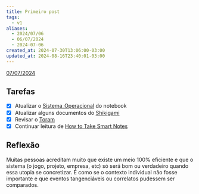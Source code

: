 ```yaml
---
title: Primeiro post
tags:
  - v1
aliases:
  - 2024/07/06
  - 06/07/2024
  - 2024-07-06
created_at: 2024-07-30T13:06:00-03:00
updated_at: 2024-08-16T23:40:01-03:00
---
```


[07/07/2024](2024-07-07-Segundo_post.md)
## Tarefas

 - [X] Atualizar o [Sistema_Operacional](../../../api/sementes/2024/07/07/Sistema_Operacional.md) do notebook
 - [x] Atualizar alguns documentos do [Shikigami](../../../api/sementes/2024/07/07/Shikigami.md)
 - [x] Revisar o [Toram](../../../api/rascunhos/2024/07/26/Toram.md)
 - [x] Continuar leitura de [How to Take Smart Notes](../../../api/rascunhos/2024/07/08/How_to_Take_Smart_Notes.md)

##  Reflexão

Muitas pessoas acreditam muito que existe um meio 100% eficiente e que o sistema (o jogo, projeto, empresa, etc) só será bom ou verdadeiro quando essa utopia se concretizar. É como se o contexto individual não fosse importante e que eventos tangenciáveis ou correlatos pudessem ser comparados.